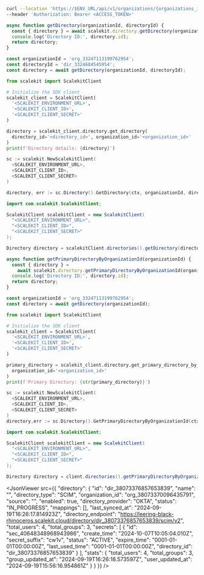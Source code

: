 <CodeWithHeader method="get" endpoint="/api/v1/organizations/{organization_id}/directories/{id}">
<Tabs groupId="tech-stack" querystring>
<TabItem value="curl" label="cURL">

```bash showLineNumbers
curl --location 'https://$ENV_URL/api/v1/organizations/{organizations_id}/directories/{directory_id}' \
--header 'Authorization: Bearer <ACCESS_TOKEN>'
```

</TabItem>
<TabItem value="nodejs" label="Node.js">

```js showLineNumbers
async function getDirectory(organizationId, directoryId) {
  const { directory } = await scalekit.directory.getDirectory(organizationId, directoryId);
  console.log('Directory ID:', directory.id);
  return directory;
}

const organizationId = 'org_33247113199762954';
const directoryId = 'dir_3324684545954';
const directory = await getDirectory(organizationId, directoryId);
```

</TabItem>
<TabItem value="py" label="Python">

```python showLineNumbers
from scalekit import ScalekitClient

# Initialize the SDK client
scalekit_client = ScalekitClient(
  '<SCALEKIT_ENVIRONMENT_URL>',
  '<SCALEKIT_CLIENT_ID>',
  '<SCALEKIT_CLIENT_SECRET>'
)

directory = scalekit_client.directory.get_directory(
  directory_id='<directory_id>', organization_id='<organization_id>'
)
print(f'Directory details: {directory}')
```

</TabItem>

<TabItem value="golang" label="Go">

```go showLineNumbers
sc := scalekit.NewScalekitClient(
  <SCALEKIT_ENVIRONMENT_URL>,
  <SCALEKIT_CLIENT_ID>,
  <SCALEKIT_CLIENT_SECRET>
)

directory, err := sc.Directory().GetDirectory(ctx, organizationId, directoryId)
```

</TabItem>

<TabItem value="java" label="Java">

```java showLineNumbers
import com.scalekit.ScalekitClient;

ScalekitClient scalekitClient = new ScalekitClient(
  "<SCALEKIT_ENVIRONMENT_URL>",
  "<SCALEKIT_CLIENT_ID>",
  "<SCALEKIT_CLIENT_SECRET>"
);

Directory directory = scalekitClient.directories().getDirectory(directoryId, organizationId);

```

</TabItem>

</Tabs>
</CodeWithHeader>

<CodeWithHeader title="Get Primary Directory (Alternative)">

<Tabs groupId="tech-stack" querystring>
<TabItem value="nodejs" label="Node.js">

```js showLineNumbers
async function getPrimaryDirectoryByOrganizationId(organizationId) {
  const { directory } =
    await scalekit.directory.getPrimaryDirectoryByOrganizationId(organizationId);
  console.log('Directory ID:', directory.id);
  return directory;
}

const organizationId = 'org_33247113199762954';
const directory = await getDirectory(organizationId);
```

</TabItem>

<TabItem value="py" label="Python">

```python showLineNumbers
from scalekit import ScalekitClient

# Initialize the SDK client
scalekit_client = ScalekitClient(
  '<SCALEKIT_ENVIRONMENT_URL>',
  '<SCALEKIT_CLIENT_ID>',
  '<SCALEKIT_CLIENT_SECRET>'
)

primary_directory = scalekit_client.directory.get_primary_directory_by_organization_id(
  organization_id='<organization_id>'
)
print(f'Primary Directory: {str(primary_directory)}')

```

</TabItem>

<TabItem value="golang" label="Go">

```go showLineNumbers
sc := scalekit.NewScalekitClient(
  <SCALEKIT_ENVIRONMENT_URL>,
  <SCALEKIT_CLIENT_ID>,
  <SCALEKIT_CLIENT_SECRET>
)
directory,err := sc.Directory().GetPrimaryDirectoryByOrganizationId(ctx, organizationId)
```

</TabItem>

<TabItem value="java" label="Java">

```java showLineNumbers
import com.scalekit.ScalekitClient;

ScalekitClient scalekitClient = new ScalekitClient(
  "<SCALEKIT_ENVIRONMENT_URL>",
  "<SCALEKIT_CLIENT_ID>",
  "<SCALEKIT_CLIENT_SECRET>"
);

Directory directory = client.directories().getPrimaryDirectoryByOrganizationId(organizationId);

```

</TabItem>
</Tabs>

</CodeWithHeader>

<CodeWithHeader title="Response">

<JsonViewer src={{
    "directory": {
        "id": "dir_38073376857653839",
        "name": "",
        "directory_type": "SCIM",
        "organization_id": "org_38073370096435791",
        "source": "",
        "enabled": true,
        "directory_provider": "OKTA",
        "status": "IN_PROGRESS",
        "mappings": [],
        "last_synced_at": "2024-09-19T16:26:17.814923Z",
        "directory_endpoint": "https://leering-black-rhinoceros.scalekit.cloud/directory/dir_38073376857653839/scim/v2",
        "total_users": 4,
        "total_groups": 3,
        "secrets": [
            {
                "id": "sec_40648348968943986",
                "create_time": "2024-10-07T10:05:04.010Z",
                "secret_suffix": "cw1v",
                "status": "ACTIVE",
                "expire_time": "0001-01-01T00:00:00Z",
                "last_used_time": "0001-01-01T00:00:00Z",
                "directory_id": "dir_38073376857653839"
            }
        ],
        "stats": {
            "total_users": 4,
            "total_groups": 3,
            "group_updated_at": "2024-09-19T16:26:18.573597Z",
            "user_updated_at": "2024-09-19T15:56:16.954861Z"
        }
    }
}} />

</CodeWithHeader>
